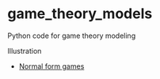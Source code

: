 game_theory_models
==========

Python code for game theory modeling

Illustration

* [Normal form games](http://nbviewer.ipython.org/github/oyamad/game_theory_models/blob/master/game_theory.ipynb)

